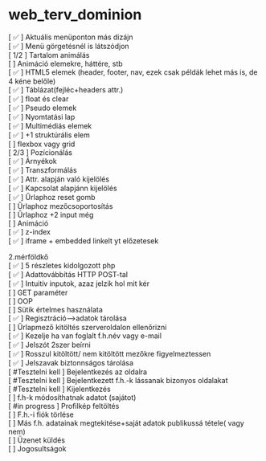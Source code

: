 # web_terv_dominion

[ &#9989; ] Aktuális menüponton más dizájn<br/>
[ &#9989; ] Menü görgetésnél is látszódjon<br/>
[ 1/2 ] Tartalom animálás<br/>
[ ] Animáció elemekre, háttére, stb<br/>
[ &#9989; ] HTML5 elemek (header, footer, nav, ezek csak példák lehet más is, de 4 kéne belőle)<br/>
[ &#9989; ] Táblázat(fejléc+headers attr.)<br/>
[ &#9989; ] float és clear<br/>
[ &#9989; ] Pseudo elemek<br/>
[ &#9989; ] Nyomtatási lap<br/>
[ &#9989; ] Multimédiás elemek<br/>
[ &#9989; ] +1 struktúrális elem<br/>
[ ] flexbox vagy grid<br/>
[ 2/3 ] Pozícionálás<br/>
[ &#9989; ] Árnyékok<br/>
[ &#9989; ] Transzformálás<br/>
[ &#9989; ] Attr. alapján való kijelölés<br/>
[ &#9989; ] Kapcsolat alapjánn kijelölés<br/>
[ &#9989; ] Űrlaphoz reset gomb<br/>
[ ] Űrlaphoz mezőcsoportosítás<br/>
[ ] Űrlaphoz +2 input még<br/>
[ ] Animáció <br/>
[ &#9989; ] z-index <br/>
[ &#9989; ] iframe + embedded linkelt yt előzetesek

2.mérföldkő<br/>
[ &#9989; ] 5 részletes kidolgozott php<br/>
[ &#9989; ] Adattovábbítás HTTP POST-tal<br/>
[ &#9989; ] Intuitív inputok, azaz jelzik hol mit kér<br/>
[ ] GET paraméter<br/>
[ ] OOP<br/>
[ ] Sütik értelmes használata<br/>
[ &#9989; ] Regisztráció-->adatok tárolása<br/>
[ ] Űrlapmező kitöltés szerveroldalon ellenőrizni<br/>
[ &#9989; ] Kezelje ha van foglalt f.h.név vagy e-mail<br/>
[ &#9989; ] Jelszót 2szer beírni<br/>
[ &#9989; ] Rosszul kitöltött/ nem kitöltött mezőkre figyelmeztessen<br/>
[ &#9989; ] Jelszavak biztonnságos tárolása<br/>
[ #Tesztelni kell ] Bejelentkezés az oldalra<br/>
[ #Tesztelni kell  ] Bejelentkezett f.h.-k lássanak bizonyos oldalakat<br/>
[ #Tesztelni kell ] Kijelentkezés<br/>
[ ] f.h-k módosíthatnak adatot (sajátot)<br/>
[ #in progress ] Profilkép feltöltés<br/>
[ ] F.h.-i fiók törlése<br/>
[ ] Más f.h. adatainak megtekitése+saját adatok publikussá tétele( vagy nem)<br/>
[ ] Üzenet küldés<br/>
[ ] Jogosultságok<br/>
